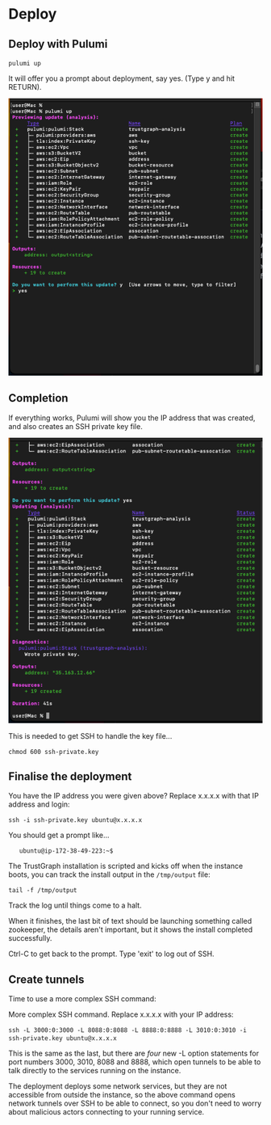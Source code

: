 
# Deploy

## Deploy with Pulumi

```
pulumi up
```

It will offer you a prompt about deployment, say yes.
(Type y and hit RETURN).

![Screenshot of Pulumi invocation](pulumi-invoke.png)

## Completion

If everything works, Pulumi will show you the IP address that was
created, and also creates an SSH private key file.

![Screenshot of Pulumi invocation](pulumi-deployed.png)

This is needed to get SSH to handle the key file...

```
chmod 600 ssh-private.key
```

## Finalise the deployment

You have the IP address you were given above?  Replace x.x.x.x with that
IP address and login:

```
ssh -i ssh-private.key ubuntu@x.x.x.x
```

You should get a prompt like...

```
   ubuntu@ip-172-38-49-223:~$ 
```

The TrustGraph installation is scripted and kicks off when the instance
boots, you can track the install output in the `/tmp/output` file:

```
tail -f /tmp/output
```

Track the log until things come to a halt.

When it finishes, the last bit of text should be launching something called
zookeeper, the details aren't important, but it shows the install completed
successfully.

Ctrl-C to get back to the prompt.  Type 'exit' to log out of SSH.

## Create tunnels

Time to use a more complex SSH command:

More complex SSH command.  Replace x.x.x.x with your IP address:

```
ssh -L 3000:0:3000 -L 8088:0:8088 -L 8888:0:8888 -L 3010:0:3010 -i ssh-private.key ubuntu@x.x.x.x
```

This is the same as the last, but there are _four_ new -L option statements
for port numbers 3000, 3010, 8088 and 8888, which open tunnels to be able
to talk directly to the services running on the instance.

The deployment deploys some network services, but they are not accessible 
from outside the instance, so the above command opens network tunnels
over SSH to be able to connect, so you don't need to worry about
malicious actors connecting to your running service.

